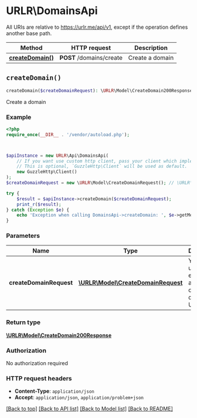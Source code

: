 # URLR\DomainsApi

All URIs are relative to https://urlr.me/api/v1, except if the operation defines another base path.

| Method | HTTP request | Description |
| ------------- | ------------- | ------------- |
| [**createDomain()**](DomainsApi.md#createDomain) | **POST** /domains/create | Create a domain |


## `createDomain()`

```php
createDomain($createDomainRequest): \URLR\Model\CreateDomain200Response
```

Create a domain

### Example

```php
<?php
require_once(__DIR__ . '/vendor/autoload.php');



$apiInstance = new URLR\Api\DomainsApi(
    // If you want use custom http client, pass your client which implements `GuzzleHttp\ClientInterface`.
    // This is optional, `GuzzleHttp\Client` will be used as default.
    new GuzzleHttp\Client()
);
$createDomainRequest = new \URLR\Model\CreateDomainRequest(); // \URLR\Model\CreateDomainRequest | You can use this endpoint to add a custom domain to URLR.

try {
    $result = $apiInstance->createDomain($createDomainRequest);
    print_r($result);
} catch (Exception $e) {
    echo 'Exception when calling DomainsApi->createDomain: ', $e->getMessage(), PHP_EOL;
}
```

### Parameters

| Name | Type | Description  | Notes |
| ------------- | ------------- | ------------- | ------------- |
| **createDomainRequest** | [**\URLR\Model\CreateDomainRequest**](../Model/CreateDomainRequest.md)| You can use this endpoint to add a custom domain to URLR. | [optional] |

### Return type

[**\URLR\Model\CreateDomain200Response**](../Model/CreateDomain200Response.md)

### Authorization

No authorization required

### HTTP request headers

- **Content-Type**: `application/json`
- **Accept**: `application/json`, `application/problem+json`

[[Back to top]](#) [[Back to API list]](../../README.md#endpoints)
[[Back to Model list]](../../README.md#models)
[[Back to README]](../../README.md)
